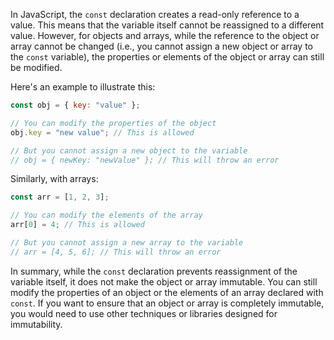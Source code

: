 In JavaScript, the `const` declaration creates a read-only reference to a value. This means that the variable itself cannot be reassigned to a different value. However, for objects and arrays, while the reference to the object or array cannot be changed (i.e., you cannot assign a new object or array to the `const` variable), the properties or elements of the object or array can still be modified.

Here's an example to illustrate this:

```javascript
const obj = { key: "value" };

// You can modify the properties of the object
obj.key = "new value"; // This is allowed

// But you cannot assign a new object to the variable
// obj = { newKey: "newValue" }; // This will throw an error
```

Similarly, with arrays:

```javascript
const arr = [1, 2, 3];

// You can modify the elements of the array
arr[0] = 4; // This is allowed

// But you cannot assign a new array to the variable
// arr = [4, 5, 6]; // This will throw an error
```

In summary, while the `const` declaration prevents reassignment of the variable itself, it does not make the object or array immutable. You can still modify the properties of an object or the elements of an array declared with `const`. If you want to ensure that an object or array is completely immutable, you would need to use other techniques or libraries designed for immutability.
